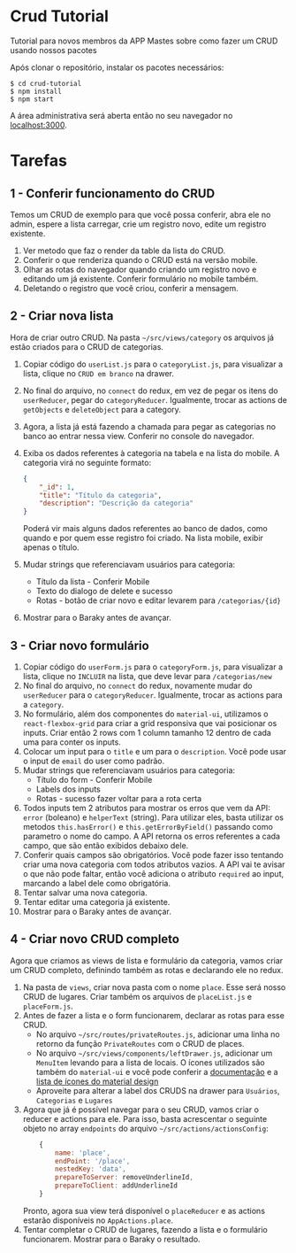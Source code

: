 # Crud Tutorial
Tutorial para novos membros da APP Mastes sobre como fazer um CRUD usando nossos pacotes

Após clonar o repositório, instalar os pacotes necessários:
```
$ cd crud-tutorial
$ npm install
$ npm start
```
A área administrativa será aberta então no seu navegador no [localhost:3000](http://localhost:3000).

# Tarefas

## 1 - Conferir funcionamento do CRUD

Temos um CRUD de exemplo para que você possa conferir, abra ele no admin, espere a lista carregar, crie um registro novo, edite um registro existente.

1. Ver metodo que faz o render da table da lista do CRUD.
1. Conferir o que renderiza quando o CRUD está na versão mobile.
1. Olhar as rotas do navegador quando criando um registro novo e editando um já existente. Conferir formulário no mobile também.
1. Deletando o registro que você criou, conferir a mensagem.

## 2 - Criar nova lista

Hora de criar outro CRUD. Na pasta `~/src/views/category` os arquivos já estão criados para o CRUD de categorias.

1. Copiar código do `userList.js` para o `categoryList.js`, para visualizar a lista, clique no `CRUD em branco` na drawer.
1. No final do arquivo, no `connect` do redux, em vez de pegar os itens do `userReducer`, pegar do `categoryReducer`.
Igualmente, trocar as actions de `getObjects` e `deleteObject` para a category.
1. Agora, a lista já está fazendo a chamada para pegar as categorias no banco ao entrar nessa view. Conferir no console do navegador.
1. Exiba os dados referentes à categoria na tabela e na lista do mobile. A categoria virá no seguinte formato:
    ```json
    {
        "_id": 1,
        "title": "Título da categoria",
        "description": "Descrição da categoria"
    }
    ``` 
    Poderá vir mais alguns dados referentes ao banco de dados, como quando e por quem esse registro foi criado. Na lista mobile, exibir apenas o título.
    
1. Mudar strings que referenciavam usuários para categoria:
    - Título da lista - Conferir Mobile
    - Texto do dialogo de delete e sucesso
    - Rotas - botão de criar novo e editar levarem para `/categorias/{id}`

1. Mostrar para o Baraky antes de avançar.

## 3 - Criar novo formulário

1. Copiar código do `userForm.js` para o `categoryForm.js`, para visualizar a lista, clique no `INCLUIR` na lista, que deve levar para `/categorias/new`
1. No final do arquivo, no `connect` do redux, novamente mudar do `userReducer` para o `categoryReducer`.
Igualmente, trocar as actions para a `category`.
1. No formulário, além dos componentes do `material-ui`, utilizamos o `react-flexbox-grid` para criar a grid responsiva que vai posicionar os inputs.
Criar então 2 rows com 1 column tamanho 12 dentro de cada uma para conter os inputs.
1. Colocar um input para o `title` e um para o `description`. Você pode usar o input de `email` do user como padrão.
1. Mudar strings que referenciavam usuários para categoria:
    - Título do form - Conferir Mobile
    - Labels dos inputs
    - Rotas - sucesso fazer voltar para a rota certa
1. Todos inputs tem 2 atributos para mostrar os erros que vem da API: `error` (boleano) e `helperText` (string).
Para utilizar eles, basta utilizar os metodos `this.hasError()` e `this.getErrorByField()` passando como parametro o nome do campo. A API retorna os erros referentes a cada campo, que são então exibidos debaixo dele.
1. Conferir quais campos são obrigatórios. Você pode fazer isso tentando criar uma nova categoria com todos atributos vazios. A API vai te avisar o que não pode faltar, então você adiciona o atributo `required` ao input, marcando a label dele como obrigatória.
1. Tentar salvar uma nova categoria.
1. Tentar editar uma categoria já existente.
1. Mostrar para o Baraky antes de avançar.

## 4 - Criar novo CRUD completo

Agora que criamos as views de lista e formulário da categoria, vamos criar um CRUD completo, definindo também as rotas e declarando ele no redux.

1. Na pasta de `views`, criar nova pasta com o nome `place`. Esse será nosso CRUD de lugares. Criar também os arquivos de `placeList.js` e `placeForm.js`.
1. Antes de fazer a lista e o form funcionarem, declarar as rotas para esse CRUD.
    - No arquivo `~/src/routes/privateRoutes.js`, adicionar uma linha no retorno da função `PrivateRoutes` com o CRUD de places.
    - No arquivo `~/src/views/components/leftDrawer.js`, adicionar um `MenuItem` levando para a lista de locais. O ícones utilizados são também do `material-ui` e você pode conferir a [documentação](https://material-ui.com/style/icons/#icons) e a [lista de ícones do material design](https://material.io/tools/icons/?style=baseline)
    - Aproveite para alterar a label dos CRUDS na drawer para `Usuários`, `Categorias` e `Lugares`
1. Agora que já é possível navegar para o seu CRUD, vamos criar o reducer e actions para ele. Para isso, basta acrescentar o seguinte objeto no array `endpoints` do arquivo `~/src/actions/actionsConfig`:
    ```javascript
        {
            name: 'place',
            endPoint: '/place',
            nestedKey: 'data',
            prepareToServer: removeUnderlineId,
            prepareToClient: addUnderlineId
        }
    ``` 
    Pronto, agora sua view terá disponível o `placeReducer` e as actions estarão disponíveis no `AppActions.place`.
1. Tentar completar o CRUD de lugares, fazendo a lista e o formulário funcionarem. Mostrar para o Baraky o resultado.
